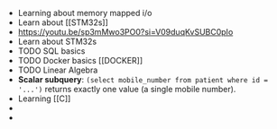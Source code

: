 - Learning about memory mapped i/o
- Learn about [[STM32s]]
- https://youtu.be/sp3mMwo3PO0?si=V09duqKvSUBC0pIo
- Learn about STM32s
- TODO SQL basics
- TODO Docker basics [[DOCKER]]
- TODO Linear Algebra
- **Scalar subquery**: `(select mobile_number from patient where id = '...')` returns exactly one value (a single mobile number).
- Learning [[C]]
-
-